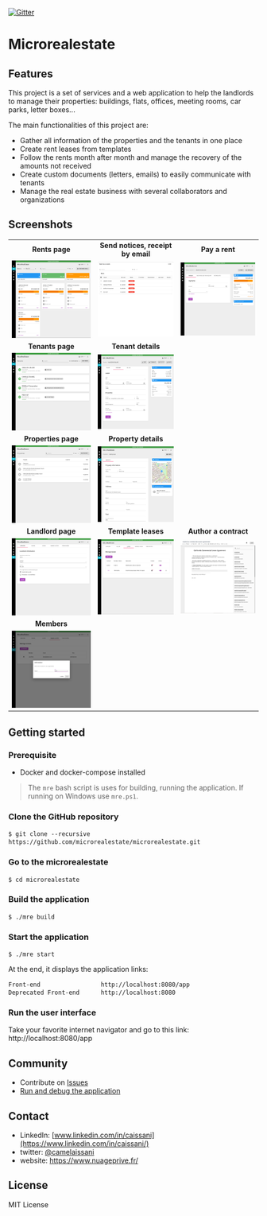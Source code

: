 [![Gitter](https://badges.gitter.im/Join%20Chat.svg)](https://gitter.im/microrealestate)

# Microrealestate

## Features

This project is a set of services and a web application to help the landlords to manage their properties: buildings, flats, offices, meeting rooms, car parks, letter boxes...

The main functionalities of this project are:

- Gather all information of the properties and the tenants in one place
- Create rent leases from templates
- Follow the rents month after month and manage the recovery of the amounts not received
- Create custom documents (letters, emails) to easily communicate with tenants
- Manage the real estate business with several collaborators and organizations

## Screenshots

|                           |                                 |                        |
|:-------------------------:|:-------------------------------:|:----------------------:|
| **Rents page**                | **Send notices, receipt by email**  | **Pay a rent**             |
| [<img src="./picture/rents.png" alt="drawing" width="350"/>](./picture/rents.png) | [<img src="./picture/sendmassemails.png" alt="drawing" width="350"/>](./picture/sendmassemails.png) | [<img src="./picture/payment.png" alt="drawing" width="350"/>](./picture/payment.png) |
| **Tenants page**              | **Tenant details**                 | |
| [<img src="./picture/tenants.png" alt="drawing" width="350"/>](./picture/tenants.png) | [<img src="./picture/tenantcontract.png" alt="drawing" width="350"/>](./picture/tenantcontract.png) | |
| **Properties page**           | **Property details**               | |
| [<img src="./picture/properties.png" alt="drawing" width="350"/>](./picture/properties.png) | [<img src="./picture/property.png" alt="drawing" width="350"/>](./picture/property.png)| |
| **Landlord page**             | **Template leases**                | **Author a contract**          |
| [<img src="./picture/landlord.png" alt="drawing" width="350"/>](./picture/landlord.png) | [<img src="./picture/leases.png" alt="drawing" width="350"/>](./picture/leases.png) | [<img src="./picture/contracttemplate.png" alt="drawing" width="350"/>](./picture/contracttemplate.png) |
| **Members**                        | |
| [<img src="./picture/members.png" alt="drawing" width="350"/>](./picture/members.png) | |

## Getting started

### Prerequisite
- Docker and docker-compose installed

> The `mre` bash script is uses for building, running the application. If running on Windows use `mre.ps1`.

### Clone the GitHub repository
```shell
$ git clone --recursive https://github.com/microrealestate/microrealestate.git
```

### Go to the microrealestate
```shell
$ cd microrealestate
```

### Build the application
```shell
$ ./mre build
```

### Start the application
```shell
$ ./mre start
```

At the end, it displays the application links:

```shell
Front-end                 http://localhost:8080/app
Deprecated Front-end      http://localhost:8080
```

### Run the user interface

Take your favorite internet navigator and go to this link: http://localhost:8080/app

## Community

* Contribute on [Issues](https://github.com/microrealestate/microrealestate/issues)
* [Run and debug the application](./DEVELOPER.md)

## Contact

* LinkedIn: [www.linkedin.com/in/caissani](https://www.linkedin.com/in/caissani/)
* twitter: [@camelaissani](https://twitter.com/camelaissani)
* website: https://www.nuageprive.fr/

## License

MIT License
